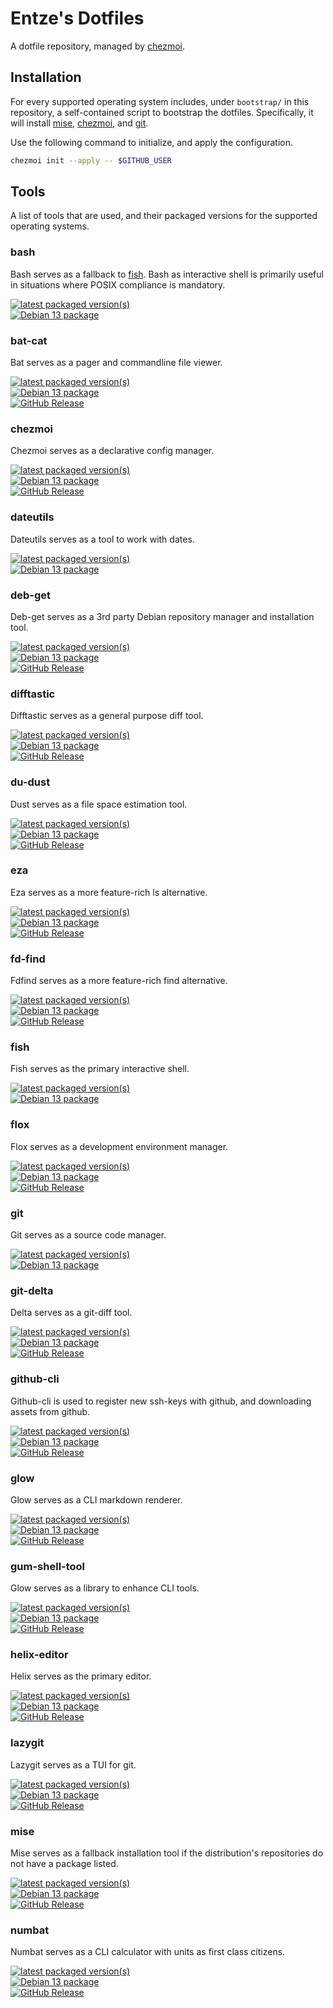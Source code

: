 # Entze's Dotfiles

A dotfile repository, managed by [chezmoi](https://chezmoi.io).

## Installation

For every supported operating system includes, under `bootstrap/` in this
repository, a self-contained script to bootstrap the dotfiles. Specifically, it
will install [mise](#mise), [chezmoi](#chezmoi), and [git](#git).

Use the following command to initialize, and apply the configuration.

```bash
chezmoi init --apply -- $GITHUB_USER
```

## Tools

A list of tools that are used, and their packaged versions for the supported
operating systems.

### bash

Bash serves as a fallback to [fish](#fish). Bash as interactive shell is
primarily useful in situations where POSIX compliance is mandatory.

[![latest packaged version(s)](https://repology.org/badge/latest-versions/bash.svg)](https://repology.org/project/bash/versions)\
[![Debian 13 package](https://repology.org/badge/version-for-repo/debian_13/bash.svg)](https://repology.org/project/bash/versions)

### bat-cat

Bat serves as a pager and commandline file viewer.

[![latest packaged version(s)](https://repology.org/badge/latest-versions/bat-cat.svg)](https://repology.org/project/bat-cat/versions)\
[![Debian 13 package](https://repology.org/badge/version-for-repo/debian_13/bat-cat.svg)](https://repology.org/project/bat-cat/versions)\
[![GitHub Release](https://img.shields.io/github/v/release/sharkdp/bat?display_name=release&label=mise&color=brightgreen)](https://github.com/sharkdp/bat/releases)

### chezmoi

Chezmoi serves as a declarative config manager.

[![latest packaged version(s)](https://repology.org/badge/latest-versions/chezmoi.svg)](https://repology.org/project/chezmoi/versions)\
[![Debian 13 package](https://repology.org/badge/version-for-repo/debian_13/chezmoi.svg)](https://repology.org/project/chezmoi/versions)\
[![GitHub Release](https://img.shields.io/github/v/release/twpayne/chezmoi?display_name=release&label=mise&color=brightgreen)](https://github.com/twpayne/chezmoi/releases)

### dateutils

Dateutils serves as a tool to work with dates.

[![latest packaged version(s)](https://repology.org/badge/latest-versions/dateutils.svg)](https://repology.org/project/dateutils/versions)\
[![Debian 13 package](https://repology.org/badge/version-for-repo/debian_13/dateutils.svg)](https://repology.org/project/dateutils/versions)

### deb-get

Deb-get serves as a 3rd party Debian repository manager and installation tool.

[![latest packaged version(s)](https://repology.org/badge/latest-versions/deb-get.svg)](https://repology.org/project/deb-get/versions)\
[![Debian 13 package](https://repology.org/badge/version-for-repo/debian_13/deb-get.svg)](https://repology.org/project/deb-get/versions)\
[![GitHub Release](https://img.shields.io/github/v/release/wimpysworld/deb-get?display_name=release&label=bootstrap&color=brightgreen)](https://github.com/wimpysworld/deb-get/releases)

### difftastic

Difftastic serves as a general purpose diff tool.

[![latest packaged version(s)](https://repology.org/badge/latest-versions/difftastic.svg)](https://repology.org/project/difftastic/versions)\
[![Debian 13 package](https://repology.org/badge/version-for-repo/debian_13/difftastic.svg)](https://repology.org/project/difftastic/versions)\
[![GitHub Release](https://img.shields.io/github/v/release/Wilfred/difftastic?display_name=release&label=mise&color=brightgreen)](https://github.com/Wilfred/difftastic/releases)

### du-dust

Dust serves as a file space estimation tool.

[![latest packaged version(s)](https://repology.org/badge/latest-versions/du-dust.svg)](https://repology.org/project/du-dust/versions)\
[![Debian 13 package](https://repology.org/badge/version-for-repo/debian_13/du-dust.svg)](https://repology.org/project/du-dust/versions)\
[![GitHub Release](https://img.shields.io/github/v/release/bootandy/dust?display_name=release&label=mise&color=brightgreen)](https://github.com/bootandy/dust/releases)

### eza

Eza serves as a more feature-rich ls alternative.

[![latest packaged version(s)](https://repology.org/badge/latest-versions/eza.svg)](https://repology.org/project/eza/versions)\
[![Debian 13 package](https://repology.org/badge/version-for-repo/debian_13/eza.svg)](https://repology.org/project/eza/versions)\
[![GitHub Release](https://img.shields.io/github/v/release/eza-community/eza?display_name=release&label=mise&color=brightgreen)](https://github.com/eza-community/eza/releases)

### fd-find

Fdfind serves as a more feature-rich find alternative.

[![latest packaged version(s)](https://repology.org/badge/latest-versions/fd-find.svg)](https://repology.org/project/fd-find/versions)\
[![Debian 13 package](https://repology.org/badge/version-for-repo/debian_13/fd-find.svg)](https://repology.org/project/fd-find/versions)\
[![GitHub Release](https://img.shields.io/github/v/release/sharkdp/fd?display_name=release&label=mise&color=brightgreen)](https://github.com/sharkdp/fd/releases)

### fish

Fish serves as the primary interactive shell.

[![latest packaged version(s)](https://repology.org/badge/latest-versions/fish.svg)](https://repology.org/project/fish/versions)\
[![Debian 13 package](https://repology.org/badge/version-for-repo/debian_13/fish.svg)](https://repology.org/project/fish/versions)

### flox

Flox serves as a development environment manager.

[![latest packaged version(s)](https://repology.org/badge/latest-versions/flox-dev-environments.svg)](https://repology.org/project/flox-dev-environments/versions)\
[![Debian 13 package](https://repology.org/badge/version-for-repo/debian_13/flox-dev-environments.svg)](https://repology.org/project/flox-dev-environments/versions)\
[![GitHub Release](https://img.shields.io/github/v/release/flox/flox?display_name=release&label=deb&color=brightgreen)](https://github.com/flox/flox/releases)

### git

Git serves as a source code manager.

[![latest packaged version(s)](https://repology.org/badge/latest-versions/git.svg)](https://repology.org/project/git/versions)\
[![Debian 13 package](https://repology.org/badge/version-for-repo/debian_13/git.svg)](https://repology.org/project/git/versions)

### git-delta

Delta serves as a git-diff tool.

[![latest packaged version(s)](https://repology.org/badge/latest-versions/git-delta.svg)](https://repology.org/project/git-delta/versions)\
[![Debian 13 package](https://repology.org/badge/version-for-repo/debian_13/git-delta.svg)](https://repology.org/project/git-delta/versions)\
[![GitHub Release](https://img.shields.io/github/v/release/dandavison/delta?display_name=release&label=mise&color=brightgreen)](https://github.com/dandavison/delta/releases)

### github-cli

Github-cli is used to register new ssh-keys with github, and downloading assets from github.

[![latest packaged version(s)](https://repology.org/badge/latest-versions/github-cli.svg)](https://repology.org/project/github-cli/versions)\
[![Debian 13 package](https://repology.org/badge/version-for-repo/debian_13/github-cli.svg)](https://repology.org/project/github-cli/versions)\
[![GitHub Release](https://img.shields.io/github/v/release/cli/cli?display_name=release&label=mise&color=brightgreen)](https://github.com/cli/cli/releases)

### glow

Glow serves as a CLI markdown renderer.

[![latest packaged version(s)](https://repology.org/badge/latest-versions/glow.svg)](https://repology.org/project/glow/versions)\
[![Debian 13 package](https://repology.org/badge/version-for-repo/debian_13/glow.svg)](https://repology.org/project/glow/versions)\
[![GitHub Release](https://img.shields.io/github/v/release/charmbracelet/glow?display_name=release&label=mise&color=brightgreen)](https://github.com/charmbracelet/glow/releases)

### gum-shell-tool

Glow serves as a library to enhance CLI tools.

[![latest packaged version(s)](https://repology.org/badge/latest-versions/gum-shell-tool.svg)](https://repology.org/project/gum-shell-tool/versions)\
[![Debian 13 package](https://repology.org/badge/version-for-repo/debian_13/gum-shell-tool.svg)](https://repology.org/project/gum-shell-tool/versions)\
[![GitHub Release](https://img.shields.io/github/v/release/charmbracelet/gum?display_name=release&label=mise&color=brightgreen)](https://github.com/charmbracelet/gum/releases)

### helix-editor

Helix serves as the primary editor.

[![latest packaged version(s)](https://repology.org/badge/latest-versions/helix-editor.svg)](https://repology.org/project/helix-editor/versions)\
[![Debian 13 package](https://repology.org/badge/version-for-repo/debian_13/helix-editor.svg)](https://repology.org/project/helix-editor/versions)\
[![GitHub Release](https://img.shields.io/github/v/release/helix-editor/helix?display_name=release&label=mise&color=brightgreen)](https://github.com/helix-editor/helix/releases)

### lazygit

Lazygit serves as a TUI for git.

[![latest packaged version(s)](https://repology.org/badge/latest-versions/lazygit.svg)](https://repology.org/project/lazygit/versions)\
[![Debian 13 package](https://repology.org/badge/version-for-repo/debian_13/lazygit.svg)](https://repology.org/project/lazygit/versions)\
[![GitHub Release](https://img.shields.io/github/v/release/jesseduffield/lazygit?display_name=release&label=mise&color=brightgreen)](https://github.com/jesseduffield/lazygit/releases)

### mise

Mise serves as a fallback installation tool if the distribution's repositories do not have a package listed.

[![latest packaged version(s)](https://repology.org/badge/latest-versions/mise.svg)](https://repology.org/project/mise/versions)\
[![Debian 13 package](https://repology.org/badge/version-for-repo/debian_13/mise.svg)](https://repology.org/project/mise/versions)\
[![GitHub Release](https://img.shields.io/github/v/release/jdx/mise?display_name=release&label=bootstrap&color=brightgreen)](https://github.com/jdx/mise/releases)

### numbat

Numbat serves as a CLI calculator with units as first class citizens.

[![latest packaged version(s)](https://repology.org/badge/latest-versions/numbat.svg)](https://repology.org/project/numbat/versions)\
[![Debian 13 package](https://repology.org/badge/version-for-repo/debian_13/numbat.svg)](https://repology.org/project/numbat/versions)\
[![GitHub Release](https://img.shields.io/github/v/release/sharkdp/numbat?display_name=release&label=bootstrap&color=brightgreen)](https://github.com/sharkdp/numbat/releases)
